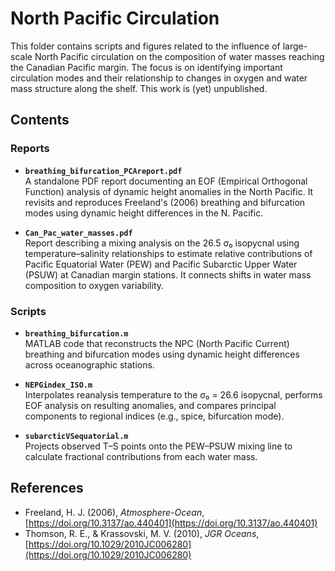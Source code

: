 # North Pacific Circulation

This folder contains scripts and figures related to the influence of large-scale North Pacific circulation on the composition of water masses reaching the Canadian Pacific margin. The focus is on identifying important circulation modes and their relationship to changes in oxygen and water mass structure along the shelf. This work is (yet) unpublished.

## Contents

### Reports

- **`breathing_bifurcation_PCAreport.pdf`**  
  A standalone PDF report documenting an EOF (Empirical Orthogonal Function) analysis of dynamic height anomalies in the North Pacific. It revisits and reproduces Freeland's (2006) breathing and bifurcation modes using dynamic height differences in the N. Pacific.

- **`Can_Pac_water_masses.pdf`**  
  Report describing a mixing analysis on the 26.5 σ₀ isopycnal using temperature–salinity relationships to estimate relative contributions of Pacific Equatorial Water (PEW) and Pacific Subarctic Upper Water (PSUW) at Canadian margin stations. It connects shifts in water mass composition to oxygen variability.

### Scripts

- **`breathing_bifurcation.m`**  
  MATLAB code that reconstructs the NPC (North Pacific Current) breathing and bifurcation modes using dynamic height differences across oceanographic stations.

- **`NEPGindex_ISO.m`**  
   Interpolates reanalysis temperature to the σ₀ = 26.6 isopycnal, performs EOF analysis on resulting anomalies, and compares principal components to regional indices (e.g., spice, bifurcation mode).

- **`subarcticVSequatorial.m`**  
  Projects observed T–S points onto the PEW–PSUW mixing line to calculate fractional contributions from each water mass.

## References

- Freeland, H. J. (2006), *Atmosphere-Ocean*, [https://doi.org/10.3137/ao.440401](https://doi.org/10.3137/ao.440401) 
- Thomson, R. E., & Krassovski, M. V. (2010), *JGR Oceans*, [https://doi.org/10.1029/2010JC006280](https://doi.org/10.1029/2010JC006280)

